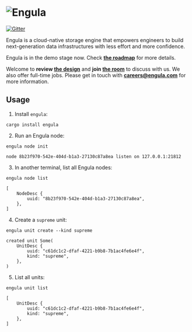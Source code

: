 # ![Engula](https://engula.com/images/logo-wide.png)

[![Gitter](https://badges.gitter.im/engula/contributors.svg)](https://gitter.im/engula/contributors?utm_source=badge&utm_medium=badge&utm_campaign=pr-badge)

Engula is a cloud-native storage engine that empowers engineers to build next-generation data infrastructures with less effort and more confidence.

Engula is in the demo stage now.
Check **[the roadmap](https://github.com/engula/engula/issues/1)** for more details.

Welcome to **review [the design](docs/design.md)** and **join [the room](https://gitter.im/engula/contributors)** to discuss with us.
We also offer full-time jobs.
Please get in touch with **careers@engula.com** for more information.

## Usage

1. Install `engula`:

```
cargo install engula
```

2. Run an Engula node:

```
engula node init
```

```
node 8b23f970-542e-404d-b1a3-27130c87a8ea listen on 127.0.0.1:21812
```

3. In another terminal, list all Engula nodes:

```
engula node list
```

```
[
    NodeDesc {
        uuid: "8b23f970-542e-404d-b1a3-27130c87a8ea",
    },
]
```

4. Create a `supreme` unit:

```
engula unit create --kind supreme
```

```
created unit Some(
    UnitDesc {
        uuid: "c61dc1c2-dfaf-4221-b9b8-7b1ac4fe6e4f",
        kind: "supreme",
    },
)
```

5. List all units:

```
engula unit list
```

```
[
    UnitDesc {
        uuid: "c61dc1c2-dfaf-4221-b9b8-7b1ac4fe6e4f",
        kind: "supreme",
    },
]
```